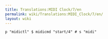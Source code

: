 ```yaml
---
title: Translations:MIDI Clock/7/en
permalink: wiki/Translations:MIDI_Clock/7/en/
layout: wiki
---
```


    p "midictl" $ midicmd "start/4" # s "midi" 

